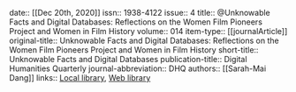 date:: [[Dec 20th, 2020]]
issn:: 1938-4122
issue:: 4
title:: @Unknowable Facts and Digital Databases: Reflections on the Women Film Pioneers Project and Women in Film History
volume:: 014
item-type:: [[journalArticle]]
original-title:: Unknowable Facts and Digital Databases: Reflections on the Women Film Pioneers Project and Women in Film History
short-title:: Unknowable Facts and Digital Databases
publication-title:: Digital Humanities Quarterly
journal-abbreviation:: DHQ
authors:: [[Sarah-Mai Dang]]
links:: [Local library](zotero://select/groups/2386895/items/JNKBZ77V), [Web library](https://www.zotero.org/groups/2386895/items/JNKBZ77V)
